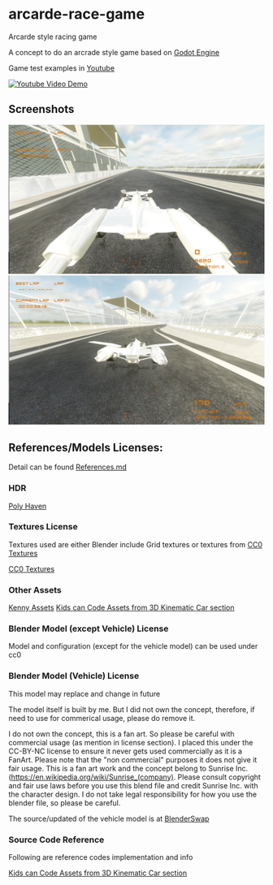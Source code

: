 # arcarde-race-game
Arcarde style racing game

A concept to do an arcrade style game based on [Godot Engine](https://godotengine.org/)

Game test examples in [Youtube](https://www.youtube.com/watch?v=Kbf3CsReQuk&list=PLlwvRbWsWmGU6t0heHGc8cjUApTA70hYl)

[![Youtube Video Demo](https://i.ytimg.com/vi/Kbf3CsReQuk/hqdefault.jpg?sqp=-oaymwEbCKgBEF5IVfKriqkDDggBFQAAiEIYAXABwAEG&rs=AOn4CLDprTUAzW6ip6AvT50wrr9UHycpBw)](https://www.youtube.com/watch?v=Kbf3CsReQuk&list=PLlwvRbWsWmGU6t0heHGc8cjUApTA70hYl)

## Screenshots

![Screenshot0](/screenshots/screenshot_0.png?raw=true "Screenshot 0")
![Screenshot1](/screenshots/screenshot_1.png?raw=true "Screenshot 1")

## References/Models Licenses:

Detail can be found [References.md](References.md)

### HDR
[Poly Haven](https://polyhaven.com/a/sunflowers)

### Textures License
Textures used are either Blender include Grid textures or textures from [CC0 Textures](https://cc0textures.com)

[CC0 Textures](https://cc0textures.com)

### Other Assets
[Kenny Assets](https://www.kenney.nl/assets)
[Kids can Code Assets from 3D Kinematic Car section](https://kidscancode.org/godot_recipes/3d/kinematic_car/)

### Blender Model (except Vehicle) License
Model and configuration (except for the vehicle model) can be used under cc0

### Blender Model (Vehicle) License
This model may replace and change in future

The model itself is built by me. But I did not own the concept, therefore, if need to use for commerical usage, please do remove it.

I do not own the concept, this is a fan art. So please be careful with commercial usage (as mention in license section). I placed this under the CC-BY-NC license to ensure it never gets used commercially as it is a FanArt. Please note that the "non commercial" purposes it does not give it fair usage. This is a fan art work and the concept belong to Sunrise Inc. (https://en.wikipedia.org/wiki/Sunrise_(company). Please consult copyright and fair use laws before you use this blend file and credit Sunrise Inc. with the character design. I do not take legal responsibility for how you use the blender file, so please be careful.

The source/updated of the vehicle model is at [BlenderSwap](https://www.blendswap.com/blends/view/92900)

### Source Code Reference
Following are reference codes implementation and info

[Kids can Code Assets from 3D Kinematic Car section](https://kidscancode.org/godot_recipes/3d/kinematic_car/)
